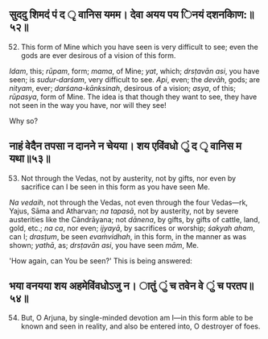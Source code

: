 ## सुददु शिमदं पं द ृ वानिस यमम। देवा अयय पय िनयं दशनकािण:॥५२॥

52. This form of Mine which you have seen is very difficult to see; even the gods are ever desirous of a vision of this form.

*Idam*, this; *rūpam*, form; *mama*, of Mine; *yat*, which; *drsṭavān asi*, you have seen; is *sudur-darśam*, very difficult to see. *Api*, even; the *devāh*, gods; are *nityam*, ever; *darśana-kānksinah*, desirous of a vision; *asya*, of this; *rūpasya*, form of Mine. The idea is that though they want to see, they have not seen in the way you have, nor will they see!

Why so?

## नाहं वेदैन तपसा न दानने न चेयया। शय एविंवधो ुं द ृ वानिस म यथा॥५३॥

53. Not through the Vedas, not by austerity, not by gifts, nor even by sacrifice can I be seen in this form as you have seen Me.

*Na vedaih*, not through the Vedas, not even through the four Vedas—rk, Yajus, Sāma and Atharvan; *na tapasā*, not by austerity, not by severe austerities like the Cāndrāyana; not *dānena*, by gifts, by gifts of cattle, land, gold, etc.; *na ca*, nor even; *ijyayā*, by sacrifices or worship; *śakyah aham*, can I; *drasṭum*, be seen *evaṁvidhah*, in this form, in the manner as was shown; *yathā*, as; *drsṭavān asi*, you have seen *mām*, Me.

'How again, can You be seen?' This is being answered:

## भया वनयया शय अहमेविंवधोऽजु न। ातुं ुं च तवेन वे ुं च परतप॥५४॥

54. But, O Arjuna, by single-minded devotion am I—in this form able to be known and seen in reality, and also be entered into, O destroyer of foes.